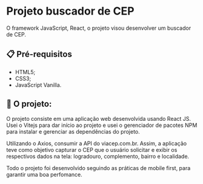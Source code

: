 # Projeto buscador de CEP
O framework JavaScript, React, o projeto visou desenvolver um buscador de CEP.

## 📋 Pré-requisitos
* HTML5;
* CSS3;
* JavaScript Vanilla.

## 🚀 O projeto:
O projeto consiste em uma aplicação web desenvolvida usando React JS. Usei o Vitejs para dar início ao projeto e usei o gerenciador de pacotes NPM para instalar e gerenciar as dependências do projeto.

Utilizando o Axios, consumir a API do viacep.com.br. Assim, a aplicação teve como objetivo capturar o CEP que o usuário solicitar e exibir os respectivos dados na tela: logradouro, complemento, bairro e localidade. 

Todo o projeto foi desenvolvido seguindo as práticas de mobile first, para garantir uma boa perfomance.